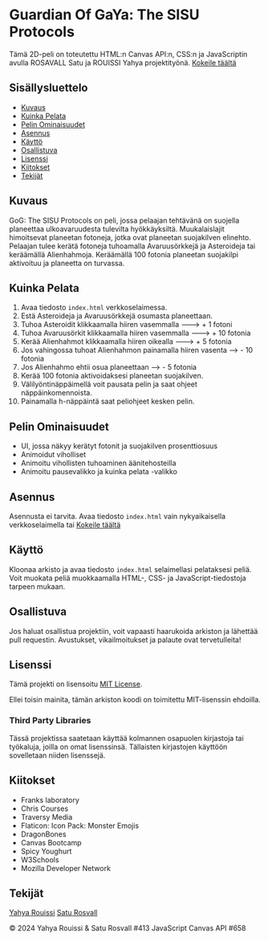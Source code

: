 # Guardian Of GaYa: The SISU Protocols

Tämä 2D-peli on toteutettu HTML:n Canvas API:n, CSS:n ja JavaScriptin avulla ROSAVALL Satu ja ROUISSI Yahya projektityönä.
[Kokeile täältä](https://saturosvall.github.io/Canvas-API-ryhmatyo/)

## Sisällysluettelo

- [Kuvaus](#kuvaus)
- [Kuinka Pelata](#kuinka-pelata)
- [Pelin Ominaisuudet](#pelin-ominaisuudet)
- [Asennus](#asennus)
- [Käyttö](#käyttö)
- [Osallistuva](#osallistuva)
- [Lisenssi](#lisenssi)
- [Kiitokset](#kiitokset)
- [Tekijät](#tekijät)

## Kuvaus

GoG: The SISU Protocols on peli, jossa pelaajan tehtävänä on suojella planeettaa ulkoavaruudesta tulevilta hyökkäyksiltä. Muukalaislajit himoitsevat planeetan fotoneja, jotka ovat planeetan suojakilven elinehto. Pelaajan tulee kerätä fotoneja tuhoamalla Avaruusörkkejä ja Asteroideja tai keräämällä Alienhahmoja. Keräämällä 100 fotonia planeetan suojakilpi aktivoituu ja planeetta on turvassa.

## Kuinka Pelata

1. Avaa tiedosto `index.html` verkkoselaimessa.
2. Estä Asteroideja ja Avaruusörkkejä osumasta planeettaan.
3. Tuhoa Asteroidit klikkaamalla hiiren vasemmalla ---> + 1 fotoni
4. Tuhoa Avaruusörkit klikkaamalla hiiren vasemmalla ---> + 10 fotonia
5. Kerää Alienhahmot klikkaamalla hiiren oikealla ---> + 5 fotonia
6. Jos vahingossa tuhoat Alienhahmon painamalla hiiren vasenta --> - 10 fotonia
7. Jos Alienhahmo ehtii osua planeettaan --> - 5 fotonia
8. Kerää 100 fotonia aktivoidaksesi planeetan suojakilven.
9. Välilyöntinäppäimellä voit pausata pelin ja saat ohjeet näppäinkomennoista.
10. Painamalla h-näppäintä saat peliohjeet kesken pelin.

## Pelin Ominaisuudet

- UI, jossa näkyy kerätyt fotonit ja suojakilven prosenttiosuus
- Animoidut viholliset
- Animoitu vihollisten tuhoaminen äänitehosteilla
- Animoitu pausevalikko ja kuinka pelata -valikko

## Asennus

Asennusta ei tarvita. Avaa tiedosto `index.html` vain nykyaikaisella verkkoselaimella tai [Kokeile täältä](https://saturosvall.github.io/Canvas-API-ryhmatyo/)

## Käyttö

Kloonaa arkisto ja avaa tiedosto `index.html` selaimellasi pelataksesi peliä. Voit muokata peliä muokkaamalla HTML-, CSS- ja JavaScript-tiedostoja tarpeen mukaan.

## Osallistuva

Jos haluat osallistua projektiin, voit vapaasti haarukoida arkiston ja lähettää pull requestin. Avustukset, vikailmoitukset ja palaute ovat tervetulleita!

## Lisenssi

Tämä projekti on lisensoitu [MIT License](LISENSSI).

Ellei toisin mainita, tämän arkiston koodi on toimitettu MIT-lisenssin ehdoilla.

### Third Party Libraries

Tässä projektissa saatetaan käyttää kolmannen osapuolen kirjastoja tai työkaluja, joilla on omat lisenssinsä. Tällaisten kirjastojen käyttöön sovelletaan niiden lisenssejä.

## Kiitokset

- Franks laboratory
- Chris Courses
- Traversy Media
- Flaticon: Icon Pack: Monster Emojis
- DragonBones
- Canvas Bootcamp
- Spicy Youghurt
- W3Schools
- Mozilla Developer Network

## Tekijät

[Yahya Rouissi](https://github.com/Yaro101)
[Satu Rosvall](https://github.com/saturosvall)

&copy; 2024 Yahya Rouissi & Satu Rosvall #413 JavaScript Canvas API #658

